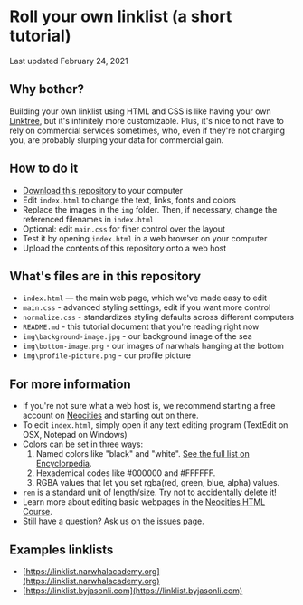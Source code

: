 # Roll your own linklist (a short tutorial)

Last updated February 24, 2021

## Why bother?

Building your own linklist using HTML and CSS is like having your own [Linktree](https://linktr.ee/), but it's infinitely more customizable. Plus, it's nice to not have to rely on commercial services sometimes, who, even if they're not charging you, are probably slurping your data for commercial gain.

## How to do it

- [Download this repository](https://github.com/narwhalacademy/linklist/archive/main.zip) to your computer
- Edit `index.html` to change the text, links, fonts and colors
- Replace the images in the `img` folder. Then, if necessary, change the referenced filenames in `index.html`
- Optional: edit `main.css` for finer control over the layout 
- Test it by opening `index.html` in a web browser on your computer
- Upload the contents of this repository onto a web host

## What's files are in this repository

- `index.html` — the main web page, which we've made easy to edit
- `main.css` - advanced styling settings, edit if you want more control
- `normalize.css` - standardizes styling defaults across different computers
- `README.md` - this tutorial document that you're reading right now
- `img\background-image.jpg` - our background image of the sea
- `img\bottom-image.png` - our images of narwhals hanging at the bottom
- `img\profile-picture.png` - our profile picture

## For more information

- If you're not sure what a web host is, we recommend starting a free account on [Neocities](https://neocities.org) and starting out on there.
- To edit `index.html`, simply open it any text editing program (TextEdit on OSX, Notepad on Windows)
- Colors can be set in three ways:
  1. Named colors like "black" and "white". [See the full list on Encyclorpedia](https://encycolorpedia.com/named).
  2. Hexademical codes like #000000 and #FFFFFF.
  3. RGBA values that let you set rgba(red, green, blue, alpha) values.
- `rem` is a standard unit of length/size. Try not to accidentally delete it!
- Learn more about editing basic webpages in the [Neocities HTML Course](https://neocities.org/tutorials).
- Still have a question? Ask us on the [issues page](https://github.com/narwhalacademy/linklist/issues).

## Examples linklists

- [https://linklist.narwhalacademy.org](https://linklist.narwhalacademy.org)
- [https://linklist.byjasonli.com](https://linklist.byjasonli.com)
